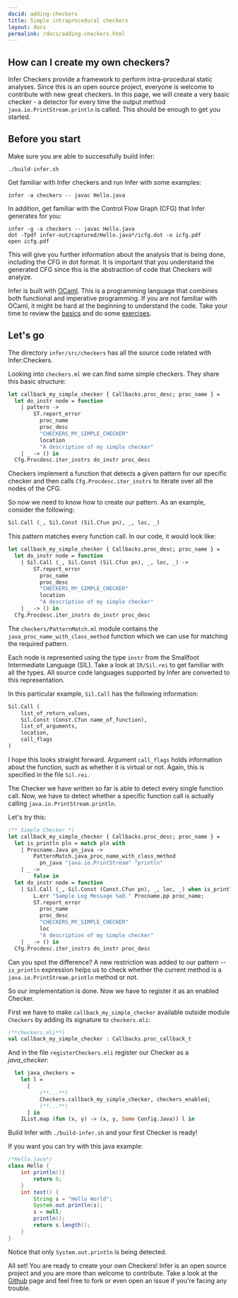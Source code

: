 ```yaml
---
docid: adding-checkers
title: Simple intraprocedural checkers
layout: docs
permalink: /docs/adding-checkers.html
---
```


## How can I create my own checkers?

Infer Checkers provide a framework to perform intra-procedural static analyses.
Since this is an open source project, everyone is welcome to contribute with new great checkers.
In this page, we will create a very basic checker - a detector for every time the output method `java.io.PrintStream.println` is called.
This should be enough to get you started.

## Before you start

Make sure you are able to successfully build Infer:

```
./build-infer.sh
```

Get familiar with Infer checkers and run Infer with some examples:

```
infer -a checkers -- javac Hello.java
```

In addition, get familiar with the Control Flow Graph (CFG) that Infer generates for you:

```
infer -g -a checkers -- javac Hello.java
dot -Tpdf infer-out/captured/Hello.java*/icfg.dot -o icfg.pdf
open icfg.pdf
```
This will give you further information about the analysis that is being done, including the CFG in dot format.
It is important that you understand the generated CFG since this is the abstraction of code that Checkers will analyze.

Infer is built with [OCaml](https://ocaml.org).
This is a programming language that combines both functional and imperative programming.
If you are not familiar with OCaml, it might be hard at the beginning to understand the code.
Take your time to review the [basics](https://ocaml.org/learn/tutorials/basics.html) and do some [exercises](https://ocaml.org/learn/tutorials/99problems.html).


## Let's go

The directory `infer/src/checkers` has all the source code related with Infer:Checkers.

Looking into `checkers.ml` we can find some simple checkers.
They share this basic structure:

```ocaml
let callback_my_simple_checker { Callbacks.proc_desc; proc_name } =
  let do_instr node = function
    | pattern ->
        ST.report_error
          proc_name
          proc_desc
          "CHECKERS_MY_SIMPLE_CHECKER"
          location
          "A description of my simple checker"
    | _ -> () in
  Cfg.Procdesc.iter_instrs do_instr proc_desc

```

Checkers implement a function that detects a given pattern for our specific checker and then calls `Cfg.Procdesc.iter_instrs` to iterate over all the nodes of the CFG.

So now we need to know how to create our pattern.
As an example, consider the following:

```ocaml
Sil.Call (_, Sil.Const (Sil.Cfun pn), _, loc, _)
```

This pattern matches every function call. In our code, it would look like:

```ocaml
let callback_my_simple_checker { Callbacks.proc_desc; proc_name } =
  let do_instr node = function
    | Sil.Call (_, Sil.Const (Sil.Cfun pn), _, loc, _) ->
        ST.report_error
          proc_name
          proc_desc
          "CHECKERS_MY_SIMPLE_CHECKER"
          location
          "A description of my simple checker"
    | _ -> () in
  Cfg.Procdesc.iter_instrs do_instr proc_desc

```
The `checkers/PatternMatch.ml` module contains the `java_proc_name_with_class_method` function which we can use for matching the required pattern.

Each node is represented using the type `instr` from the Smallfoot Intermediate Language (SIL). Take a look at `IR/Sil.rei` to get familiar with all the types. All source code languages supported by Infer are converted to this representation.

In this particular example, `Sil.Call` has the following information:

```ocaml
Sil.Call (
	list_of_return_values,
	Sil.Const (Const.Cfun name_of_function),
	list_of_arguments,
	location,
	call_flags
)
```

I hope this looks straight forward. Argument `call_flags` holds information about the function, such as whether it is virtual or not. Again, this is specified in the file `Sil.rei`.

The Checker we have written so far is able to detect every single function call. Now, we have to detect whether a specific function call is actually calling `java.io.PrintStream.println`.

Let's try this:

```ocaml
(** Simple Checker *)
let callback_my_simple_checker { Callbacks.proc_desc; proc_name } =
  let is_println pln = match pln with
    | Procname.Java pn_java ->
        PatternMatch.java_proc_name_with_class_method
          pn_java "java.io.PrintStream" "println"
    | _ ->
        false in
  let do_instr node = function
    | Sil.Call (_, Sil.Const (Const.Cfun pn), _, loc, _) when is_println pn->
        L.err "Sample Log Message %a@." Procname.pp proc_name;
        ST.report_error
          proc_name
          proc_desc
          "CHECKERS_MY_SIMPLE_CHECKER"
          loc
          "A description of my simple checker"
    | _ -> () in
  Cfg.Procdesc.iter_instrs do_instr proc_desc

```

Can you spot the difference? A new restriction was added to our pattern -- `is_println` expression helps us to check whether the current method is a `java.io.PrintStream.println` method or not.

So our implementation is done.
Now we have to register it as an enabled Checker.

First we have to make `callback_my_simple_checker` available outside module `Checkers` by adding its signature to `checkers.mli`:

```ocaml
(**checkers.mli**)
val callback_my_simple_checker : Callbacks.proc_callback_t
```

And in the file `registerCheckers.mli` register our Checker as a _java\_checker_:

```ocaml
  let java_checkers =
    let l =
      [
		  (**...**)
		  Checkers.callback_my_simple_checker, checkers_enabled;
		  (**...**)
      ] in
    IList.map (fun (x, y) -> (x, y, Some Config.Java)) l in

```

Build Infer with `./build-infer.sh` and your first Checker is ready!

If you want you can try with this java example:

```java
/*Hello.java*/
class Hello {
	int println(){
		return 0;
	}
	int test() {
		String s = "Hello World";
		System.out.println(s);
		s = null;
		println();
		return s.length();
	}
}
```

Notice that only `System.out.println` is being detected.

All set! You are ready to create your own Checkers!
Infer is an open source project and you are more than welcome to contribute. Take a look at the  [Github](https://github.com/facebook/infer/) page and feel free to fork or even open an issue if you're facing any trouble.
